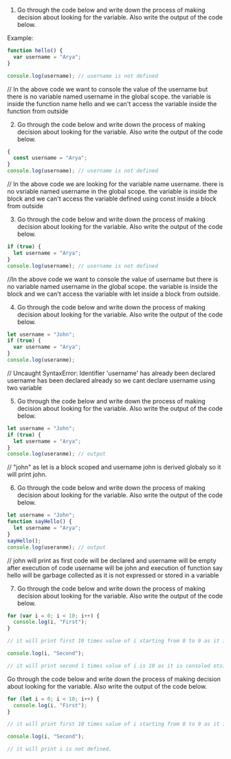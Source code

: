 1. Go through the code below and write down the process of making decision about looking for the variable. Also write the output of the code below.

Example:

```js
function hello() {
  var username = "Arya";
}

console.log(username); // username is not defined
```

// In the above code we want to console the value of the username but there is no variable named username in the global scope. the variable is inside the function name hello and we can't access the variable inside the function from outside

2. Go through the code below and write down the process of making decision about looking for the variable. Also write the output of the code below.

```js
{
  const username = "Arya";
}
console.log(username); // username is not defined
```

// In the above code we are looking for the variable name username. there is no vsriable named username in the global scope. the variable is inside the block and we can't access the variable defined using const inside a block from outside

3. Go through the code below and write down the process of making decision about looking for the variable. Also write the output of the code below.

```js
if (true) {
  let username = "Arya";
}
console.log(username); // username is not defined
```

//In the above code we want to console the value of username but there is no variable named username in the global scope. the variable is inside the block and we can't access the variable with let inside a block from outside.

4. Go through the code below and write down the process of making decision about looking for the variable. Also write the output of the code below.

```js
let username = "John";
if (true) {
  var username = "Arya";
}
console.log(useranme);
```

// Uncaught SyntaxError: Identifier 'username' has already been declared username has been declared already so we cant declare username using two variable

5. Go through the code below and write down the process of making decision about looking for the variable. Also write the output of the code below.

```js
let username = "John";
if (true) {
  let username = "Arya";
}
console.log(useranme); // output
```

// "john" as let is a block scoped and username john is derived globaly so it will print john.

6. Go through the code below and write down the process of making decision about looking for the variable. Also write the output of the code below.

```js
let username = "John";
function sayHello() {
  let username = "Arya";
}
sayHello();
console.log(useranme); // output
```

// john will print as first code will be declared and username will be empty after execution of code username will be john and execution of function say hello will be garbage collected as it is not expressed or stored in a variable

7. Go through the code below and write down the process of making decision about looking for the variable. Also write the output of the code below.

```js
for (var i = 0; i < 10; i++) {
  console.log(i, "First");
}

// it will print first 10 times value of i starting from 0 to 9 as it is printing inside loop so it will print one by one

console.log(i, "Second");

// it will print second 1 times value of i is 10 as it is consoled otside loop so it print the whole number of running loop at once
```

Go through the code below and write down the process of making decision about looking for the variable. Also write the output of the code below.

```js
for (let i = 0; i < 10; i++) {
  console.log(i, "First");
}

// it will print first 10 times value of i starting from 0 to 9 as it is printing inside loop so it will print one by one

console.log(i, "Second");

// it will print i is not defined.
```
